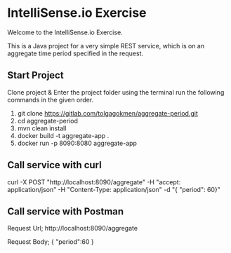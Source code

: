 
IntelliSense.io Exercise
============================

Welcome to the IntelliSense.io Exercise.

This is a Java project for a very simple REST service, which is on an aggregate time period specified in the request.


Start Project 
--------
  Clone project & Enter the project folder using the terminal run the following commands in the given order.       
  
1) git clone https://gitlab.com/tolgagokmen/aggregate-period.git
2) cd aggregate-period          
3) mvn clean install    
4) docker build -t aggregate-app .           
5) docker run -p 8090:8080 aggregate-app



Call service with curl
--------

curl -X POST "http://localhost:8090/aggregate" -H "accept: application/json" -H "Content-Type: application/json" -d "{ \"period\": 60}"

Call service with Postman
--------

Request Url;
http://localhost:8090/aggregate

Request Body;
{
    "period":60
}